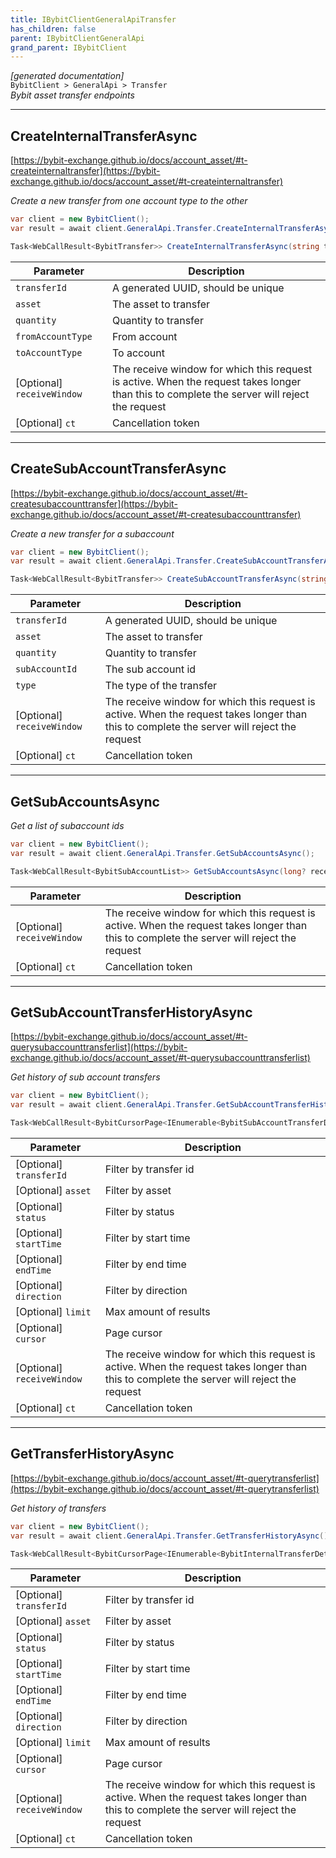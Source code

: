 ```yaml
---
title: IBybitClientGeneralApiTransfer
has_children: false
parent: IBybitClientGeneralApi
grand_parent: IBybitClient
---
```

*[generated documentation]*  
`BybitClient > GeneralApi > Transfer`  
*Bybit asset transfer endpoints*
  

***

## CreateInternalTransferAsync  

[https://bybit-exchange.github.io/docs/account_asset/#t-createinternaltransfer](https://bybit-exchange.github.io/docs/account_asset/#t-createinternaltransfer)  
<p>

*Create a new transfer from one account type to the other*  

```csharp  
var client = new BybitClient();  
var result = await client.GeneralApi.Transfer.CreateInternalTransferAsync(/* parameters */);  
```  

```csharp  
Task<WebCallResult<BybitTransfer>> CreateInternalTransferAsync(string transferId, string asset, decimal quantity, AccountType fromAccountType, AccountType toAccountType, long? receiveWindow = default, CancellationToken ct = default);  
```  

|Parameter|Description|
|---|---|
| `transferId`|A generated UUID, should be unique|
| `asset`|The asset to transfer|
| `quantity`|Quantity to transfer|
| `fromAccountType`|From account|
| `toAccountType`|To account|
|[Optional] `receiveWindow`|The receive window for which this request is active. When the request takes longer than this to complete the server will reject the request|
|[Optional] `ct`|Cancellation token|

</p>

***

## CreateSubAccountTransferAsync  

[https://bybit-exchange.github.io/docs/account_asset/#t-createsubaccounttransfer](https://bybit-exchange.github.io/docs/account_asset/#t-createsubaccounttransfer)  
<p>

*Create a new transfer for a subaccount*  

```csharp  
var client = new BybitClient();  
var result = await client.GeneralApi.Transfer.CreateSubAccountTransferAsync(/* parameters */);  
```  

```csharp  
Task<WebCallResult<BybitTransfer>> CreateSubAccountTransferAsync(string transferId, string asset, decimal quantity, string subAccountId, TransferType type, long? receiveWindow = default, CancellationToken ct = default);  
```  

|Parameter|Description|
|---|---|
| `transferId`|A generated UUID, should be unique|
| `asset`|The asset to transfer|
| `quantity`|Quantity to transfer|
| `subAccountId`|The sub account id|
| `type`|The type of the transfer|
|[Optional] `receiveWindow`|The receive window for which this request is active. When the request takes longer than this to complete the server will reject the request|
|[Optional] `ct`|Cancellation token|

</p>

***

## GetSubAccountsAsync  

<p>

*Get a list of subaccount ids*  

```csharp  
var client = new BybitClient();  
var result = await client.GeneralApi.Transfer.GetSubAccountsAsync();  
```  

```csharp  
Task<WebCallResult<BybitSubAccountList>> GetSubAccountsAsync(long? receiveWindow = default, CancellationToken ct = default);  
```  

|Parameter|Description|
|---|---|
|[Optional] `receiveWindow`|The receive window for which this request is active. When the request takes longer than this to complete the server will reject the request|
|[Optional] `ct`|Cancellation token|

</p>

***

## GetSubAccountTransferHistoryAsync  

[https://bybit-exchange.github.io/docs/account_asset/#t-querysubaccounttransferlist](https://bybit-exchange.github.io/docs/account_asset/#t-querysubaccounttransferlist)  
<p>

*Get history of sub account transfers*  

```csharp  
var client = new BybitClient();  
var result = await client.GeneralApi.Transfer.GetSubAccountTransferHistoryAsync();  
```  

```csharp  
Task<WebCallResult<BybitCursorPage<IEnumerable<BybitSubAccountTransferDetails>>>> GetSubAccountTransferHistoryAsync(string? transferId = default, string? asset = default, TransferStatus? status = default, DateTime? startTime = default, DateTime? endTime = default, SearchDirection? direction = default, int? limit = default, string? cursor = default, long? receiveWindow = default, CancellationToken ct = default);  
```  

|Parameter|Description|
|---|---|
|[Optional] `transferId`|Filter by transfer id|
|[Optional] `asset`|Filter by asset|
|[Optional] `status`|Filter by status|
|[Optional] `startTime`|Filter by start time|
|[Optional] `endTime`|Filter by end time|
|[Optional] `direction`|Filter by direction|
|[Optional] `limit`|Max amount of results|
|[Optional] `cursor`|Page cursor|
|[Optional] `receiveWindow`|The receive window for which this request is active. When the request takes longer than this to complete the server will reject the request|
|[Optional] `ct`|Cancellation token|

</p>

***

## GetTransferHistoryAsync  

[https://bybit-exchange.github.io/docs/account_asset/#t-querytransferlist](https://bybit-exchange.github.io/docs/account_asset/#t-querytransferlist)  
<p>

*Get history of transfers*  

```csharp  
var client = new BybitClient();  
var result = await client.GeneralApi.Transfer.GetTransferHistoryAsync();  
```  

```csharp  
Task<WebCallResult<BybitCursorPage<IEnumerable<BybitInternalTransferDetails>>>> GetTransferHistoryAsync(string? transferId = default, string? asset = default, TransferStatus? status = default, DateTime? startTime = default, DateTime? endTime = default, SearchDirection? direction = default, int? limit = default, string? cursor = default, long? receiveWindow = default, CancellationToken ct = default);  
```  

|Parameter|Description|
|---|---|
|[Optional] `transferId`|Filter by transfer id|
|[Optional] `asset`|Filter by asset|
|[Optional] `status`|Filter by status|
|[Optional] `startTime`|Filter by start time|
|[Optional] `endTime`|Filter by end time|
|[Optional] `direction`|Filter by direction|
|[Optional] `limit`|Max amount of results|
|[Optional] `cursor`|Page cursor|
|[Optional] `receiveWindow`|The receive window for which this request is active. When the request takes longer than this to complete the server will reject the request|
|[Optional] `ct`|Cancellation token|

</p>
